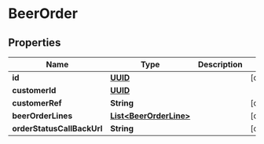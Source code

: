 # BeerOrder

## Properties
Name | Type | Description | Notes
------------ | ------------- | ------------- | -------------
**id** | [**UUID**](UUID.md) |  |  [optional]
**customerId** | [**UUID**](UUID.md) |  | 
**customerRef** | **String** |  |  [optional]
**beerOrderLines** | [**List&lt;BeerOrderLine&gt;**](BeerOrderLine.md) |  |  [optional]
**orderStatusCallBackUrl** | **String** |  |  [optional]
